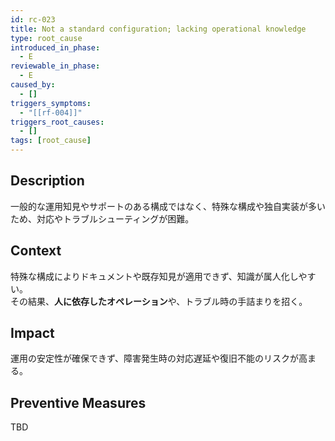 ```yaml
---
id: rc-023
title: Not a standard configuration; lacking operational knowledge
type: root_cause
introduced_in_phase:
  - E
reviewable_in_phase:
  - E
caused_by:
  - []
triggers_symptoms:
  - "[[rf-004]]"
triggers_root_causes:
  - []
tags: [root_cause]
---
```


## Description
一般的な運用知見やサポートのある構成ではなく、特殊な構成や独自実装が多いため、対応やトラブルシューティングが困難。

## Context
特殊な構成によりドキュメントや既存知見が適用できず、知識が属人化しやすい。  
その結果、**人に依存したオペレーション**や、トラブル時の手詰まりを招く。

## Impact
運用の安定性が確保できず、障害発生時の対応遅延や復旧不能のリスクが高まる。

## Preventive Measures
TBD